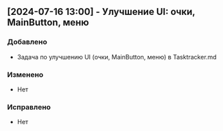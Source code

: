 ## [2024-07-16 13:00] - Улучшение UI: очки, MainButton, меню
### Добавлено
- Задача по улучшению UI (очки, MainButton, меню) в Tasktracker.md

### Изменено
- Нет

### Исправлено
- Нет 